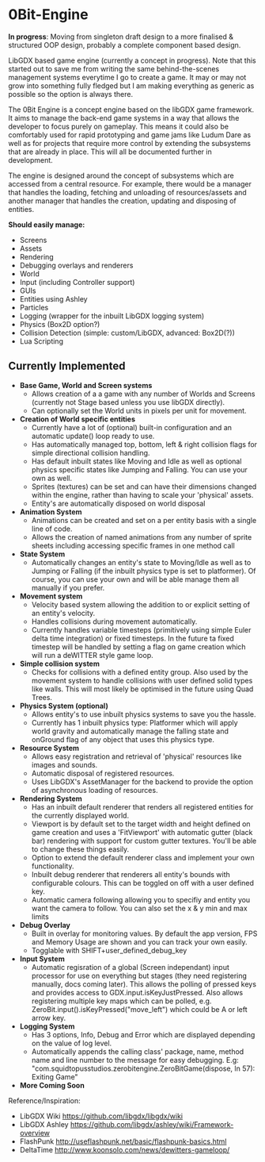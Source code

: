 0Bit-Engine
===========

**In progress**: Moving from singleton draft design to a more finalised & structured OOP design, probably a complete component based design.

LibGDX based game engine (currently a concept in progress). Note that this started out to save me from writing the same behind-the-scenes management systems everytime I go to create a game. It may or may not grow into something fully fledged but I am making everything as generic as possible so the option is always there.

The 0Bit Engine is a concept engine based on the libGDX game framework. It aims to manage the back-end game systems in a way that allows the developer to focus purely on gameplay. This means it could also be comfortably used for rapid prototyping and game jams like Ludum Dare as well as for projects that require more control by extending the subsystems that are already in place. This will all be documented further in development.

The engine is designed around the concept of subsystems which are accessed from a central resource. For example, there would be a manager that handles the loading, fetching and unloading of resources/assets and another manager that handles the creation, updating and disposing of entities.

**Should easily manage:**
- Screens
- Assets
- Rendering 
- Debugging overlays and renderers
- World
- Input (including Controller support)
- GUIs
- Entities using Ashley
- Particles
- Logging (wrapper for the inbuilt LibGDX logging system)
- Physics (Box2D option?)
- Collision Detection (simple: custom/LibGDX, advanced: Box2D(?))
- Lua Scripting


Currently Implemented
-----------
- **Base Game, World and Screen systems**
	- Allows creation of a a game with any number of Worlds and Screens (currently not Stage based unless you use libGDX directly).
	- Can optionally set the World units in pixels per unit for movement.
- **Creation of World specific entities**
	- Currently have a lot of (optional) built-in configuration and an automatic update() loop ready to use.
	- Has automatically managed top, bottom, left & right collision flags for simple directional collision handling.
	- Has default inbuilt states like Moving and Idle as well as optional physics specific states like Jumping and
Falling. You can use your own as well.
	- Sprites (textures) can be set and can have their dimensions changed within the engine, rather than having to scale your 'physical' assets.
	- Entity's are automatically disposed on world disposal
- **Animation System**
	- Animations can be created and set on a per entity basis with a single line of code.
	- Allows the creation of named animations from any number of sprite sheets including accessing specific frames in one method call
- **State System**
	- Automatically changes an entity's state to Moving/Idle as well as to Jumping or Falling (if the inbuilt physics type is set to platformer). Of course, you can use your own and will be able manage them all manually if you prefer.
- **Movement system** 
	- Velocity based system allowing the addition to or explicit setting of an entity's velocity.
	- Handles collisions during movement automatically.
	- Currently handles variable timesteps (primitively using simple Euler delta time integration) or fixed timesteps. In the future ta fixed timestep will be handled by setting a flag on game creation which will run a deWITTER style game loop.
- **Simple collision system**
	- Checks for collisions with a defined entity group. Also used by the movement system to handle collisions with user defined solid types like walls. This will most likely be optimised in the future using Quad Trees.
- **Physics System (optional)**
	- Allows entity's to use inbuilt physics systems to save you the hassle. 
	- Currently has 1 inbuilt physics type: Platformer which will apply world gravity and automatically manage the falling state and onGround flag of any object that uses this physics type.
- **Resource System**
	- Allows easy registration and retrieval of 'physical' resources like images and sounds.
	- Automatic disposal of registered resources.
	- Uses LibGDX's AssetManager for the backend to provide the option of asynchronous loading of resources.
- **Rendering System**
	- Has an inbuilt default renderer that renders all registered entities for the currently displayed world.
	- Viewport is by default set to the target width and height defined on game creation and uses a 'FitViewport' with automatic gutter (black bar) rendering with support for custom gutter textures. You'll be able to change these things easily.
	- Option to extend the default renderer class and implement your own functionality.
	- Inbuilt debug renderer that renderers all entity's bounds with configurable colours. This can be toggled on off with a user defined key.
	- Automatic camera following allowing you to specifiy and entity you want the camera to follow. You can also set the x & y min and max limits
- **Debug Overlay**
	- Built in overlay for monitoring values. By default the app version, FPS and Memory Usage are shown and you can track your own easily.
	- Togglable with SHIFT+user_defined_debug_key
- **Input System**
	- Automatic regisration of a global (Screen independant) input processor for use on everything but stages (they need registering manually, docs coming later). This allows the polling of pressed keys and provides access to GDX.input.isKeyJustPressed. Also allows registering multiple key maps which can be polled, e.g. ZeroBit.input().isKeyPressed("move_left") which could be A or left arrow key.
- **Logging System**
	- Has 3 options, Info, Debug and Error which are displayed depending on the value of log level.
	- Automatically appends the calling class' package, name, method name and line number to the message for easy debugging. E.g: "com.squidtopusstudios.zerobitengine.ZeroBitGame(dispose, ln 57): Exiting Game"
- **More Coming Soon**

	
Reference/Inspiration:
 - LibGDX Wiki
	https://github.com/libgdx/libgdx/wiki
 - LibGDX Ashley
	https://github.com/libgdx/ashley/wiki/Framework-overview
 - FlashPunk
	http://useflashpunk.net/basic/flashpunk-basics.html
 - DeltaTime
	http://www.koonsolo.com/news/dewitters-gameloop/
